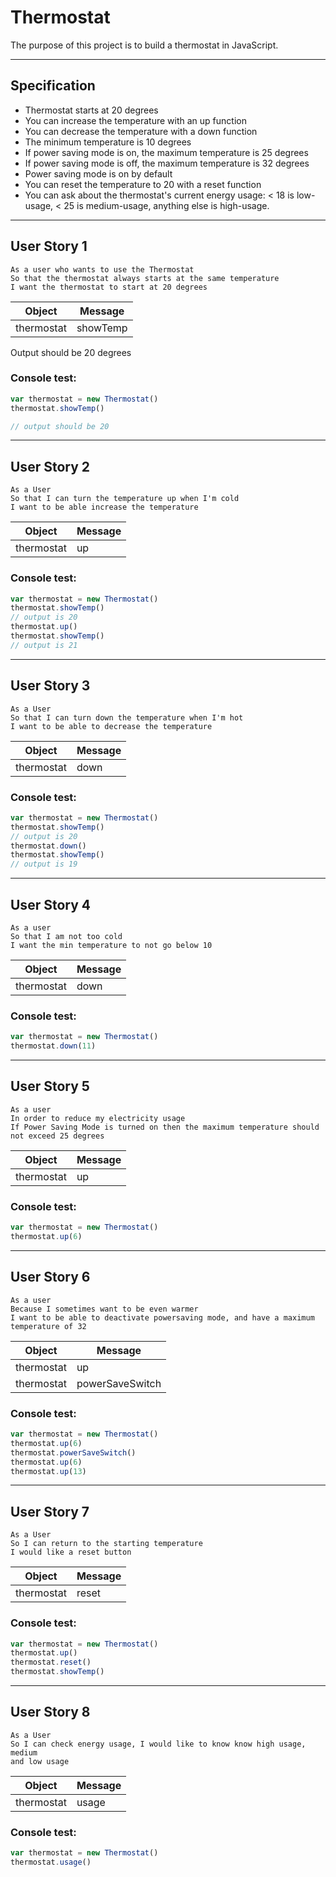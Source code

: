 # Thermostat

The purpose of this project is to build a thermostat in JavaScript.

---
## Specification

* Thermostat starts at 20 degrees
* You can increase the temperature with an up function
* You can decrease the temperature with a down function
* The minimum temperature is 10 degrees
* If power saving mode is on, the maximum temperature is 25 degrees
* If power saving mode is off, the maximum temperature is 32 degrees
* Power saving mode is on by default
* You can reset the temperature to 20 with a reset function
* You can ask about the thermostat's current energy usage: < 18 is low-usage, < 25 is medium-usage, anything else is high-usage.

---

## User Story 1
```
As a user who wants to use the Thermostat
So that the thermostat always starts at the same temperature
I want the thermostat to start at 20 degrees
```
Object | Message
-|-
thermostat | showTemp

Output should be 20 degrees

### Console test:
```js
var thermostat = new Thermostat()
thermostat.showTemp()

// output should be 20
```
---
## User Story 2
```
As a User
So that I can turn the temperature up when I'm cold
I want to be able increase the temperature
```
Object | Message
-|-
thermostat | up

### Console test:
```js
var thermostat = new Thermostat()
thermostat.showTemp()
// output is 20
thermostat.up()
thermostat.showTemp()
// output is 21
```
---
## User Story 3

```
As a User
So that I can turn down the temperature when I'm hot
I want to be able to decrease the temperature
```

Object | Message
-|-
thermostat | down

### Console test:
```js
var thermostat = new Thermostat()
thermostat.showTemp()
// output is 20
thermostat.down()
thermostat.showTemp()
// output is 19
```
----
## User Story 4

```
As a user
So that I am not too cold
I want the min temperature to not go below 10
```
Object | Message
-|-
thermostat | down

### Console test:
```js
var thermostat = new Thermostat()
thermostat.down(11)
```
----
## User Story 5
```
As a user
In order to reduce my electricity usage
If Power Saving Mode is turned on then the maximum temperature should not exceed 25 degrees
```
Object | Message
-|-
thermostat | up

### Console test:
```js
var thermostat = new Thermostat()
thermostat.up(6)
```
---
## User Story 6
```
As a user
Because I sometimes want to be even warmer
I want to be able to deactivate powersaving mode, and have a maximum temperature of 32
```
Object | Message
-|-
thermostat | up
thermostat | powerSaveSwitch

### Console test:
```js
var thermostat = new Thermostat()
thermostat.up(6)
thermostat.powerSaveSwitch()
thermostat.up(6)
thermostat.up(13)
```
---
## User Story 7
```
As a User
So I can return to the starting temperature
I would like a reset button
```
Object | Message
-|-
thermostat | reset

### Console test:
```js
var thermostat = new Thermostat()
thermostat.up()
thermostat.reset()
thermostat.showTemp()
```
---
## User Story 8
```
As a User
So I can check energy usage, I would like to know know high usage, medium
and low usage

```
Object | Message
-|-
thermostat | usage

### Console test:
```js
var thermostat = new Thermostat()
thermostat.usage()
